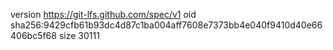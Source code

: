 version https://git-lfs.github.com/spec/v1
oid sha256:9429cfb61b93dc4d87c1ba004aff7608e7373bb4e040f9410d40e66406bc5f68
size 30111
